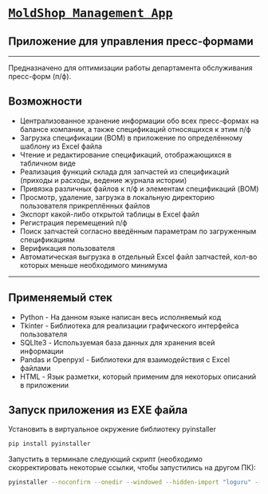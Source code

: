 # [__`MoldShop Management App`__](https://www.artpackplastics.com/)

## __Приложение для управления пресс-формами__
---
Предназначено для оптимизации работы департамента обслуживания пресс-форм (п/ф).

## Возможности

- Централизованное хранение информации обо всех пресс-формах на балансе компании, а также спецификаций относящихся к
  этим п/ф
- Загрузка спецификации (BOM) в приложение по определённому шаблону из Excel файла
- Чтение и редактирование спецификаций, отображающихся в табличном виде
- Реализация функций склада для запчастей из спецификаций (приходы и расходы, ведение журнала истории)
- Привязка различных файлов к п/ф и элементам спецификаций (BOM)
- Просмотр, удаление, загрузка в локальную директорию пользователя прикреплённых файлов
- Экспорт какой-либо открытой таблицы в Excel файл
- Регистрация перемещений п/ф
- Поиск запчастей согласно введённым параметрам по загруженным спецификациям
- Верификация пользователя
- Автоматическая выгрузка в отдельный Excel файл запчастей, кол-во которых меньше необходимого минимума

---

## Применяемый стек

- Python - На данном языке написан весь исполняемый код
- Tkinter - Библиотека для реализации графического интерфейса пользователя
- SQLIte3 - Используемая база данных для хранения всей информации
- Pandas и Openpyxl - Библиотеки для взаимодействия с Excel файлами
- HTML - Язык разметки, который применим для некоторых описаний в приложении

## Запуск приложения из EXE файла

Установить в виртуальное окружение библиотеку pyinstaller

```sh
pip install pyinstaller
```

Запустить в терминале следующий скрипт (необходимо скорректировать некоторые ссылки, чтобы запустились на другом ПК):

```sh
pyinstaller --noconfirm --onedir --windowed --hidden-import "loguru" --hidden-import "tkhtmlview" --hidden-import "ttkthemes" --add-data "D:/MoldShop_poject/savings;savings/" --add-data "D:/MoldShop_poject/pics;pics/" --add-data "D:/MoldShop_poject/src;src/" --hidden-import "tkinter.ttk" --hidden-import "tkinter" --hidden-import "pandas" --hidden-import "dotenv" --hidden-import "tkinter.messagebox" --hidden-import "tkinter.filedialog" --hidden-import "idlelib.tooltip" "D:/MoldShop_poject/start.py" --icon "D:/MoldShop_poject/pics/artpack.ico" --name "MoldShop Management"
```
